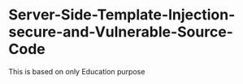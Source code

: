 # Server-Side-Template-Injection-secure-and-Vulnerable-Source-Code
This is based on only Education purpose 
